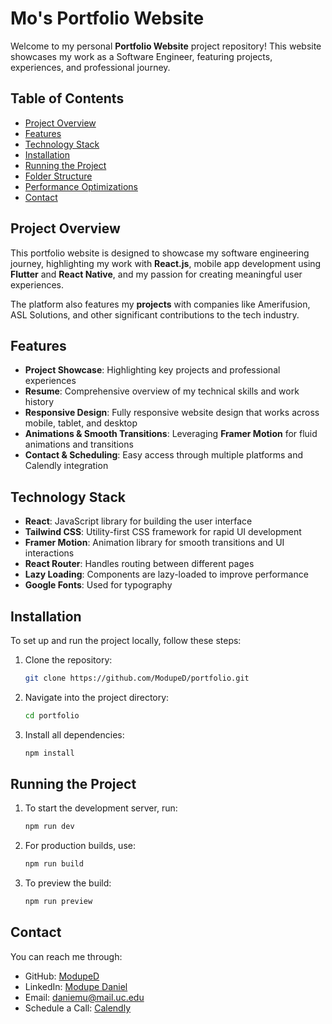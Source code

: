 # Mo's Portfolio Website

Welcome to my personal **Portfolio Website** project repository! This website showcases my work as a Software Engineer, featuring projects, experiences, and professional journey.

## Table of Contents
- [Project Overview](#project-overview)
- [Features](#features)
- [Technology Stack](#technology-stack)
- [Installation](#installation)
- [Running the Project](#running-the-project)
- [Folder Structure](#folder-structure)
- [Performance Optimizations](#performance-optimizations)
- [Contact](#contact)

## Project Overview

This portfolio website is designed to showcase my software engineering journey, highlighting my work with **React.js**, mobile app development using **Flutter** and **React Native**, and my passion for creating meaningful user experiences.

The platform also features my **projects** with companies like Amerifusion, ASL Solutions, and other significant contributions to the tech industry.

## Features

- **Project Showcase**: Highlighting key projects and professional experiences
- **Resume**: Comprehensive overview of my technical skills and work history
- **Responsive Design**: Fully responsive website design that works across mobile, tablet, and desktop
- **Animations & Smooth Transitions**: Leveraging **Framer Motion** for fluid animations and transitions
- **Contact & Scheduling**: Easy access through multiple platforms and Calendly integration
  
## Technology Stack

- **React**: JavaScript library for building the user interface
- **Tailwind CSS**: Utility-first CSS framework for rapid UI development
- **Framer Motion**: Animation library for smooth transitions and UI interactions
- **React Router**: Handles routing between different pages
- **Lazy Loading**: Components are lazy-loaded to improve performance
- **Google Fonts**: Used for typography
  
## Installation

To set up and run the project locally, follow these steps:

1. Clone the repository:
    ```bash
    git clone https://github.com/ModupeD/portfolio.git
    ```
2. Navigate into the project directory:
    ```bash
    cd portfolio
    ```
3. Install all dependencies:
    ```bash
    npm install
    ```

## Running the Project

1. To start the development server, run:
    ```bash
    npm run dev
    ```

2. For production builds, use:
    ```bash
    npm run build
    ```

3. To preview the build:
    ```bash
    npm run preview
    ```

## Contact

You can reach me through:
- GitHub: [ModupeD](https://github.com/ModupeD)
- LinkedIn: [Modupe Daniel](https://linkedin.com/in/modupe-daniel)
- Email: daniemu@mail.uc.edu
- Schedule a Call: [Calendly](https://calendly.com/obai/code-with-momo)
